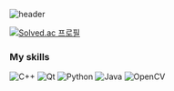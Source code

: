 
![header](https://capsule-render.vercel.app/api?type=waving&color=auto&height=300&section=header&text=Kim%20Dae%20Ryong%20render&fontSize=90)

[![Solved.ac
프로필](http://mazassumnida.wtf/api/v2/generate_badge?boj=kdr0324)](https://solved.ac/kdr0324)

### My skills
![C++](https://img.shields.io/badge/c++-%2300599C.svg?style=for-the-badge&logo=c%2B%2B&logoColor=white)
![Qt](https://img.shields.io/badge/Qt-%23217346.svg?style=for-the-badge&logo=Qt&logoColor=white)
![Python](https://img.shields.io/badge/python-3670A0?style=for-the-badge&logo=python&logoColor=ffdd54)
![Java](https://img.shields.io/badge/java-%23ED8B00.svg?style=for-the-badge&logo=java&logoColor=white)
![OpenCV](https://img.shields.io/badge/opencv-%23white.svg?style=for-the-badge&logo=opencv&logoColor=white)
